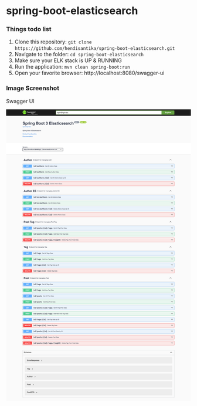 # spring-boot-elasticsearch

### Things todo list

1. Clone this repository: `git clone https://github.com/hendisantika/spring-boot-elasticsearch.git`
2. Navigate to the folder: `cd spring-boot-elasticsearch`
3. Make sure your ELK stack is UP & RUNNING
4. Run the application: `mvn clean spring-boot:run`
5. Open your favorite browser: http://localhost:8080/swagger-ui

### Image Screenshot

Swagger UI

![Swagger UI](img/SwaggerUI.png "Swagger UI")
